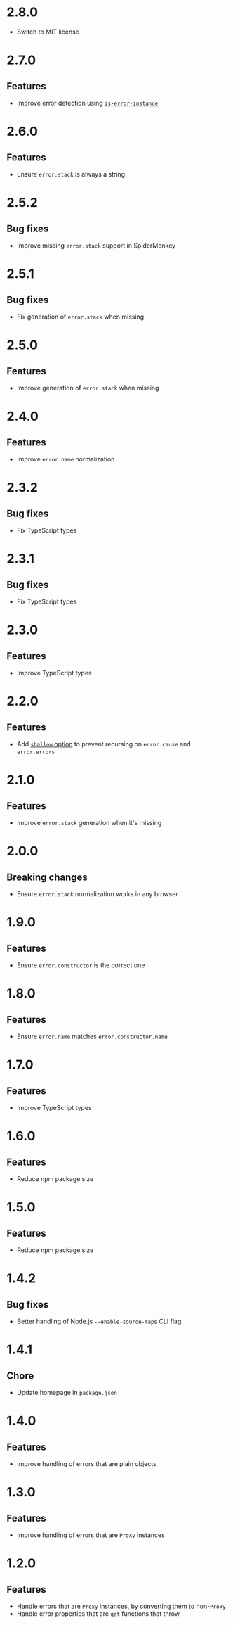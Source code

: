 # 2.8.0

- Switch to MIT license

# 2.7.0

## Features

- Improve error detection using
  [`is-error-instance`](https://github.com/ehmicky/is-error-instance)

# 2.6.0

## Features

- Ensure `error.stack` is always a string

# 2.5.2

## Bug fixes

- Improve missing `error.stack` support in SpiderMonkey

# 2.5.1

## Bug fixes

- Fix generation of `error.stack` when missing

# 2.5.0

## Features

- Improve generation of `error.stack` when missing

# 2.4.0

## Features

- Improve `error.name` normalization

# 2.3.2

## Bug fixes

- Fix TypeScript types

# 2.3.1

## Bug fixes

- Fix TypeScript types

# 2.3.0

## Features

- Improve TypeScript types

# 2.2.0

## Features

- Add [`shallow` option](README.md#shallow) to prevent recursing on
  `error.cause` and `error.errors`

# 2.1.0

## Features

- Improve `error.stack` generation when it's missing

# 2.0.0

## Breaking changes

- Ensure `error.stack` normalization works in any browser

# 1.9.0

## Features

- Ensure `error.constructor` is the correct one

# 1.8.0

## Features

- Ensure `error.name` matches `error.constructor.name`

# 1.7.0

## Features

- Improve TypeScript types

# 1.6.0

## Features

- Reduce npm package size

# 1.5.0

## Features

- Reduce npm package size

# 1.4.2

## Bug fixes

- Better handling of Node.js `--enable-source-maps` CLI flag

# 1.4.1

## Chore

- Update homepage in `package.json`

# 1.4.0

## Features

- Improve handling of errors that are plain objects

# 1.3.0

## Features

- Improve handling of errors that are `Proxy` instances

# 1.2.0

## Features

- Handle errors that are `Proxy` instances, by converting them to non-`Proxy`
- Handle error properties that are `get` functions that throw
